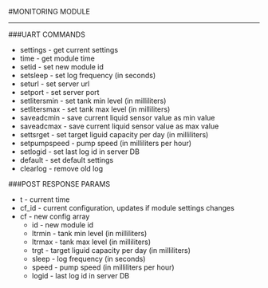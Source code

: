#MONITORING MODULE


---

###UART COMMANDS


- settings - get current settings
- time - get module time
- setid <uint id> - set new module id
- setsleep <uint time> - set log frequency (in seconds)
- seturl <string url> - set server url
- setport <string port> - set server port
- setlitersmin <uint liters> - set tank min level (in milliliters)
- setlitersmax <uint liters> - set tank max level (in milliliters)
- saveadcmin - save current liquid sensor value as min value
- saveadcmax - save current liquid sensor value as max value
- settsrget <uint liters> - set target liguid capacity per day (in milliliters)
- setpumpspeed <uint liters> - pump speed (in milliliters per hour)
- setlogid <uint id> - set last log id in server DB
- default - set default settings
- clearlog - remove old log

###POST RESPONSE PARAMS


- t - current time
- cf_id - current configuration, updates if module settings changes
- cf - new config array
    - id - new module id
    - ltrmin - tank min level (in milliliters)
    - ltrmax - tank max level (in milliliters)
    - trgt - target liguid capacity per day (in milliliters)
    - sleep - log frequency (in seconds)
    - speed - pump speed (in milliliters per hour)
    - logid - last log id in server DB
